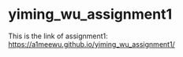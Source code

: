 # yiming_wu_assignment1
This is the link of assignment1:
https://a1meewu.github.io/yiming_wu_assignment1/
